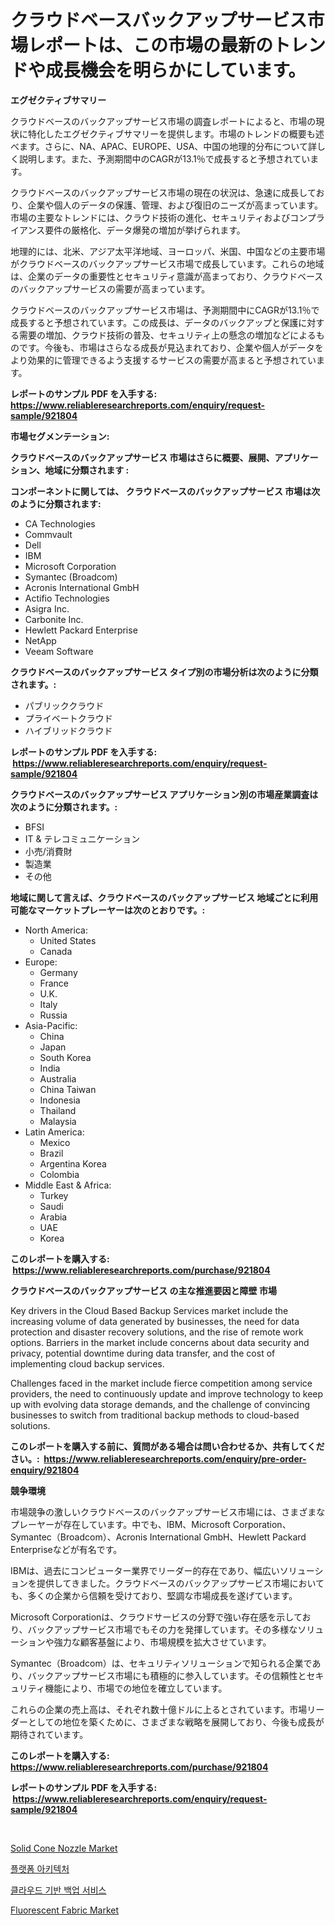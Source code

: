 <p><h1>クラウドベースバックアップサービス市場レポートは、この市場の最新のトレンドや成長機会を明らかにしています。</h1></p><p><strong>エグゼクティブサマリー</strong></p>
<p><p>クラウドベースのバックアップサービス市場の調査レポートによると、市場の現状に特化したエグゼクティブサマリーを提供します。市場のトレンドの概要も述べます。さらに、NA、APAC、EUROPE、USA、中国の地理的分布について詳しく説明します。また、予測期間中のCAGRが13.1％で成長すると予想されています。</p><p>クラウドベースのバックアップサービス市場の現在の状況は、急速に成長しており、企業や個人のデータの保護、管理、および復旧のニーズが高まっています。市場の主要なトレンドには、クラウド技術の進化、セキュリティおよびコンプライアンス要件の厳格化、データ爆発の増加が挙げられます。</p><p>地理的には、北米、アジア太平洋地域、ヨーロッパ、米国、中国などの主要市場がクラウドベースのバックアップサービス市場で成長しています。これらの地域は、企業のデータの重要性とセキュリティ意識が高まっており、クラウドベースのバックアップサービスの需要が高まっています。</p><p>クラウドベースのバックアップサービス市場は、予測期間中にCAGRが13.1％で成長すると予想されています。この成長は、データのバックアップと保護に対する需要の増加、クラウド技術の普及、セキュリティ上の懸念の増加などによるものです。今後も、市場はさらなる成長が見込まれており、企業や個人がデータをより効果的に管理できるよう支援するサービスの需要が高まると予想されています。</p></p>
<p><strong>レポートのサンプル PDF を入手する: <a href="https://www.reliableresearchreports.com/enquiry/request-sample/921804">https://www.reliableresearchreports.com/enquiry/request-sample/921804</a></strong></p>
<p><strong>市場セグメンテーション:</strong></p>
<p><strong> クラウドベースのバックアップサービス 市場はさらに概要、展開、アプリケーション、地域に分類されます :</strong></p>
<p><strong>コンポーネントに関しては、 クラウドベースのバックアップサービス 市場は次のように分類されます: &nbsp;</strong></p>
<p><ul><li>CA Technologies</li><li>Commvault</li><li>Dell</li><li>IBM</li><li>Microsoft Corporation</li><li>Symantec (Broadcom)</li><li>Acronis International GmbH</li><li>Actifio Technologies</li><li>Asigra Inc.</li><li>Carbonite Inc.</li><li>Hewlett Packard Enterprise</li><li>NetApp</li><li>Veeam Software</li></ul></p>
<p><strong> クラウドベースのバックアップサービス タイプ別の市場分析は次のように分類されます。:</strong></p>
<p><ul><li>パブリッククラウド</li><li>プライベートクラウド</li><li>ハイブリッドクラウド</li></ul></p>
<p><strong>レポートのサンプル PDF を入手する: &nbsp;<a href="https://www.reliableresearchreports.com/enquiry/request-sample/921804">https://www.reliableresearchreports.com/enquiry/request-sample/921804</a></strong></p>
<p><strong> クラウドベースのバックアップサービス アプリケーション別の市場産業調査は次のように分類されます。:</strong></p>
<p><ul><li>BFSI</li><li>IT & テレコミュニケーション</li><li>小売/消費財</li><li>製造業</li><li>その他</li></ul></p>
<p><strong>地域に関して言えば、クラウドベースのバックアップサービス 地域ごとに利用可能なマーケットプレーヤーは次のとおりです。:</strong></p>
<p><ul>
    <li>
        North America:
        <ul>
            <li>United States</li>
            <li>Canada</li>
        </ul>
    </li>
    <li>
        Europe:
        <ul>
            <li>Germany</li>
            <li>France</li>
            <li>U.K.</li>
            <li>Italy</li>
            <li>Russia</li>
        </ul>
    </li>
    <li>
        Asia-Pacific:
        <ul>
            <li>China</li>
            <li>Japan</li>
            <li>South Korea</li>
            <li>India</li>
            <li>Australia</li>
            <li>China Taiwan</li>
            <li>Indonesia</li>
            <li>Thailand</li>
            <li>Malaysia</li>
        </ul>
    </li>
    <li>
        Latin America:
        <ul>
            <li>Mexico</li>
            <li>Brazil</li>
            <li>Argentina Korea</li>
            <li>Colombia</li>
        </ul>
    </li>
    <li>
        Middle East & Africa:
        <ul>
            <li>Turkey</li>
            <li>Saudi</li>
            <li>Arabia</li>
            <li>UAE</li>
            <li>Korea</li>
        </ul>
    </li>
    </ul></p>
<p><strong>このレポートを購入する: &nbsp;<a href="https://www.reliableresearchreports.com/purchase/921804">https://www.reliableresearchreports.com/purchase/921804</a></strong></p>
<p><strong>クラウドベースのバックアップサービス の主な推進要因と障壁 市場</strong></p>
<p><p>Key drivers in the Cloud Based Backup Services market include the increasing volume of data generated by businesses, the need for data protection and disaster recovery solutions, and the rise of remote work options. Barriers in the market include concerns about data security and privacy, potential downtime during data transfer, and the cost of implementing cloud backup services.</p><p>Challenges faced in the market include fierce competition among service providers, the need to continuously update and improve technology to keep up with evolving data storage demands, and the challenge of convincing businesses to switch from traditional backup methods to cloud-based solutions.</p></p>
<p><strong>このレポートを購入する前に、質問がある場合は問い合わせるか、共有してください。:&nbsp; <a href="https://www.reliableresearchreports.com/enquiry/pre-order-enquiry/921804">https://www.reliableresearchreports.com/enquiry/pre-order-enquiry/921804</a></strong></p>
<p><strong>競争環境</strong></p>
<p><p>市場競争の激しいクラウドベースのバックアップサービス市場には、さまざまなプレーヤーが存在しています。中でも、IBM、Microsoft Corporation、Symantec（Broadcom）、Acronis International GmbH、Hewlett Packard Enterpriseなどが有名です。</p><p>IBMは、過去にコンピューター業界でリーダー的存在であり、幅広いソリューションを提供してきました。クラウドベースのバックアップサービス市場においても、多くの企業から信頼を受けており、堅調な市場成長を遂げています。 </p><p>Microsoft Corporationは、クラウドサービスの分野で強い存在感を示しており、バックアップサービス市場でもその力を発揮しています。その多様なソリューションや強力な顧客基盤により、市場規模を拡大させています。</p><p>Symantec（Broadcom）は、セキュリティソリューションで知られる企業であり、バックアップサービス市場にも積極的に参入しています。その信頼性とセキュリティ機能により、市場での地位を確立しています。</p><p>これらの企業の売上高は、それぞれ数十億ドルに上るとされています。市場リーダーとしての地位を築くために、さまざまな戦略を展開しており、今後も成長が期待されています。</p></p>
<p><strong>このレポートを購入する: &nbsp; <a href="https://www.reliableresearchreports.com/purchase/921804">https://www.reliableresearchreports.com/purchase/921804</a></strong></p>
<p><strong>レポートのサンプル PDF を入手する: &nbsp;<a href="https://www.reliableresearchreports.com/enquiry/request-sample/921804">https://www.reliableresearchreports.com/enquiry/request-sample/921804</a></strong><strong></strong></p>
<p>&nbsp;</p>
<p><p><a href="https://issuu.com/reportprime-2/docs/solid-cone-nozzle-market-size-2030.pptx">Solid Cone Nozzle Market</a></p><p><a href="https://github.com/laholand/Market-Research-Report-List-2/blob/main/6701902182331.md">플랫폼 아키텍처</a></p><p><a href="https://github.com/sougarounis/Market-Research-Report-List-2/blob/main/4231277182332.md">클라우드 기반 백업 서비스</a></p><p><a href="https://issuu.com/reportprime-2/docs/fluorescent-fabric-market-size-2030.pptx">Fluorescent Fabric Market</a></p></p>